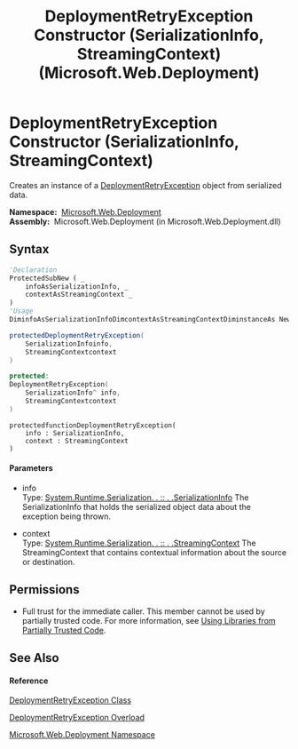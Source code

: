 ﻿---
title: DeploymentRetryException Constructor (SerializationInfo, StreamingContext) (Microsoft.Web.Deployment)
TOCTitle: DeploymentRetryException Constructor (SerializationInfo, StreamingContext)
ms:assetid: M:Microsoft.Web.Deployment.DeploymentRetryException.#ctor(System.Runtime.Serialization.SerializationInfo,System.Runtime.Serialization.StreamingContext)
ms:mtpsurl: https://msdn.microsoft.com/en-us/library/microsoft.web.deployment.deploymentretryexception.deploymentretryexception(v=VS.90)
ms:contentKeyID: 20208698
ms.date: 05/02/2012
mtps_version: v=VS.90
dev_langs:
- vb
- csharp
- c++
- jscript
api_location:
- Microsoft.Web.Deployment.dll
api_name:
- Microsoft.Web.Deployment.DeploymentRetryException..ctor
api_type:
- Managed
topic_type:
- apiref
- kbSyntax
product_family_name: VS
ROBOTS: INDEX,FOLLOW
---

# DeploymentRetryException Constructor (SerializationInfo, StreamingContext)

Creates an instance of a [DeploymentRetryException](deploymentretryexception-class-microsoft-web-deployment.md) object from serialized data.

**Namespace:**  [Microsoft.Web.Deployment](microsoft-web-deployment-namespace.md)  
**Assembly:**  Microsoft.Web.Deployment (in Microsoft.Web.Deployment.dll)

## Syntax

``` vb
'Declaration
ProtectedSubNew ( _
    infoAsSerializationInfo, _
    contextAsStreamingContext _
)
'Usage
DiminfoAsSerializationInfoDimcontextAsStreamingContextDiminstanceAs NewDeploymentRetryException(info, context)
```

``` csharp
protectedDeploymentRetryException(
    SerializationInfoinfo,
    StreamingContextcontext
)
```

``` c++
protected:
DeploymentRetryException(
    SerializationInfo^ info, 
    StreamingContextcontext
)
```

``` jscript
protectedfunctionDeploymentRetryException(
    info : SerializationInfo, 
    context : StreamingContext
)
```

#### Parameters

  - info  
    Type: [System.Runtime.Serialization. . :: . .SerializationInfo](https://msdn.microsoft.com/en-us/library/a9b6042e\(v=vs.90\))  
    The SerializationInfo that holds the serialized object data about the exception being thrown.  

<!-- end list -->

  - context  
    Type: [System.Runtime.Serialization. . :: . .StreamingContext](https://msdn.microsoft.com/en-us/library/t16abws5\(v=vs.90\))  
    The StreamingContext that contains contextual information about the source or destination.  

## Permissions

  - Full trust for the immediate caller. This member cannot be used by partially trusted code. For more information, see [Using Libraries from Partially Trusted Code](https://msdn.microsoft.com/en-us/library/8skskf63\(v=vs.90\)).

## See Also

#### Reference

[DeploymentRetryException Class](deploymentretryexception-class-microsoft-web-deployment.md)

[DeploymentRetryException Overload](deploymentretryexception-constructor-microsoft-web-deployment.md)

[Microsoft.Web.Deployment Namespace](microsoft-web-deployment-namespace.md)

